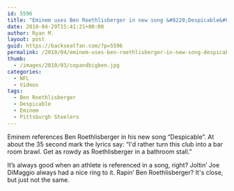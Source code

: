 ```yaml
---
id: 5596
title: "Eminem uses Ben Roethlisberger in new song &#8220;Despicable&#8221;"
date: 2010-04-29T15:41:21+00:00
author: Ryan M.
layout: post
guid: https://backseatfan.com/?p=5596
permalink: /2010/04/eminem-uses-ben-roethlisberger-in-new-song-despicable/
thumb:
  - /images/2010/03/copandbigben.jpg
categories:
  - NFL
  - Videos
tags:
  - Ben Roethlisberger
  - Despicable
  - Eminem
  - Pittsburgh Steelers
---
```


<div class="entry">
  <p>
    Eminem references Ben Roethlisberger in his new song &#8220;Despicable&#8221;. At about the 35 second mark the lyrics say: &#8220;I'd rather turn this club into a bar room brawl. Get as rowdy as Roethlisberger in a bathroom stall.&#8221;
  </p>

  <p>
  </p>

  <p>
    It’s always good when an athlete is referenced in a song, right? Joltin’ Joe DiMaggio always had a nice ring to it. Rapin’ Ben Roethlisberger? It's close, but just not the same.
  </p>
</div>
